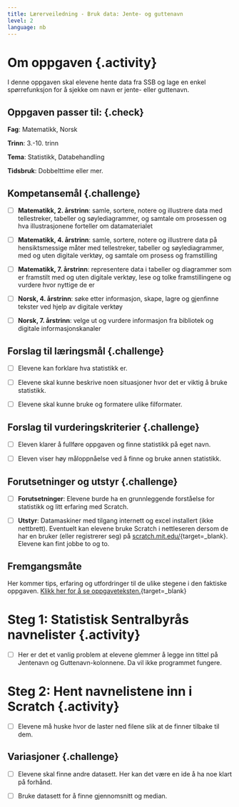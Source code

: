 ```yaml
---
title: Lærerveiledning - Bruk data: Jente- og guttenavn
level: 2
language: nb
---
```


# Om oppgaven {.activity}
I denne oppgaven skal elevene hente data fra SSB og lage en enkel spørrefunksjon for å sjekke om navn er jente- eller guttenavn.

## Oppgaven passer til: {.check}
 __Fag__: Matematikk, Norsk

__Trinn__: 3.-10. trinn

__Tema__: Statistikk, Databehandling

__Tidsbruk__: Dobbelttime eller mer.


## Kompetansemål {.challenge}

- [ ] __Matematikk, 2. årstrinn__: samle, sortere, notere og illustrere data med tellestreker, tabeller og søylediagrammer, og samtale om prosessen og hva illustrasjonene forteller om datamaterialet

- [ ] __Matematikk, 4. årstrinn__: samle, sortere, notere og illustrere data på hensiktsmessige måter med tellestreker, tabeller og søylediagrammer, med og uten digitale verktøy, og samtale om prosess og framstilling

- [ ] __Matematikk, 7. årstrinn__: representere data i tabeller og diagrammer som er framstilt med og uten digitale verktøy, lese og tolke framstillingene og vurdere hvor nyttige de er

- [ ] __Norsk, 4. årstrinn__: søke etter informasjon, skape, lagre og gjenfinne tekster ved hjelp av digitale verktøy

- [ ] __Norsk, 7. årstrinn__: velge ut og vurdere informasjon fra bibliotek og digitale informasjonskanaler


## Forslag til læringsmål {.challenge}

- [ ] Elevene kan forklare hva statistikk er.

- [ ] Elevene skal kunne beskrive noen situasjoner hvor det er viktig å bruke statistikk.

- [ ] Elevene skal kunne bruke og formatere ulike filformater.


## Forslag til vurderingskriterier {.challenge}

- [ ] Eleven klarer å fullføre oppgaven og finne statistikk på eget navn.

- [ ] Eleven viser høy måloppnåelse ved å finne og bruke annen statistikk.



## Forutsetninger og utstyr {.challenge}
- [ ] __Forutsetninger__: Elevene burde ha en grunnleggende forståelse for statistikk og litt erfaring med Scratch. 

- [ ] __Utstyr__: Datamaskiner med tilgang internett og excel installert (ikke nettbrett). Eventuelt kan elevene bruke Scratch i nettleseren dersom de har en bruker (eller registrerer seg) på [scratch.mit.edu/](http://scratch.mit.edu/){target=_blank}. Elevene kan fint jobbe to og to.

## Fremgangsmåte
Her kommer tips, erfaring og utfordringer til de ulike stegene i den faktiske oppgaven. [Klikk her for å se oppgaveteksten.](../data_navn/data_navn.html){target=_blank}

# Steg 1: Statistisk Sentralbyrås navnelister {.activity}
- [ ] Her er det et vanlig problem at elevene glemmer å legge inn tittel på Jentenavn og Guttenavn-kolonnene. Da vil ikke programmet fungere.

# Steg 2: Hent navnelistene inn i Scratch {.activity}
- [ ] Elevene må huske hvor de laster ned filene slik at de finner tilbake til dem.

## Variasjoner {.challenge}
- [ ] Elevene skal finne andre datasett. Her kan det være en ide å ha noe klart på forhånd.
- [ ] Bruke datasett for å finne gjennomsnitt og median.

